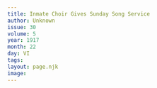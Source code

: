 ```yaml
---
title: Inmate Choir Gives Sunday Song Service
author: Unknown
issue: 30
volume: 5
year: 1917
month: 22
day: VI
tags:
layout: page.njk
image:
---
```

